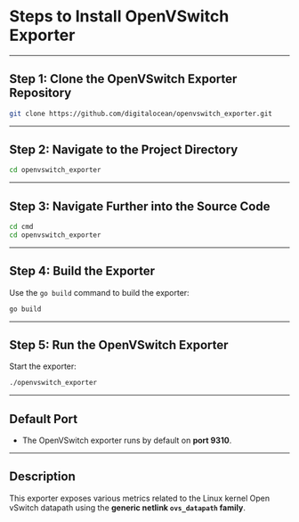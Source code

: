 # Steps to Install OpenVSwitch Exporter

---

## Step 1: Clone the OpenVSwitch Exporter Repository

```bash
git clone https://github.com/digitalocean/openvswitch_exporter.git
```

---

## Step 2: Navigate to the Project Directory

```bash
cd openvswitch_exporter
```

---

## Step 3: Navigate Further into the Source Code

```bash
cd cmd
cd openvswitch_exporter
```

---

## Step 4: Build the Exporter

Use the `go build` command to build the exporter:

```bash
go build
```

---

## Step 5: Run the OpenVSwitch Exporter

Start the exporter:

```bash
./openvswitch_exporter
```

---

## Default Port

- The OpenVSwitch exporter runs by default on **port 9310**.

---

## Description

This exporter exposes various metrics related to the Linux kernel Open vSwitch datapath using the **generic netlink `ovs_datapath` family**.
